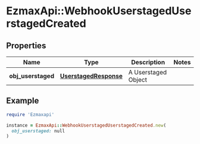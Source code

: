 # EzmaxApi::WebhookUserstagedUserstagedCreated

## Properties

| Name | Type | Description | Notes |
| ---- | ---- | ----------- | ----- |
| **obj_userstaged** | [**UserstagedResponse**](UserstagedResponse.md) | A Userstaged Object |  |

## Example

```ruby
require 'Ezmaxapi'

instance = EzmaxApi::WebhookUserstagedUserstagedCreated.new(
  obj_userstaged: null
)
```

